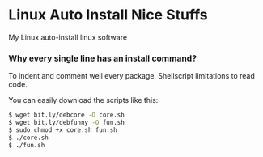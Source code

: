 # Linux Auto Install Nice Stuffs
My Linux auto-install linux software

### Why every single line has an install command?
To indent and comment well every package. Shellscript limitations to read code.  

You can easily download the scripts like this:  

```sh
$ wget bit.ly/debcore -O core.sh
$ wget bit.ly/debfunny -O fun.sh
$ sudo chmod +x core.sh fun.sh
$ ./core.sh
$ ./fun.sh
```

